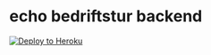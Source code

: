 # echo bedriftstur backend

[![Deploy to Heroku](https://github.com/bakseter/echo-bedriftstur-backend/actions/workflows/build_deploy.yml/badge.svg)](https://github.com/bakseter/echo-bedriftstur-backend/actions/workflows/build_deploy.yml)
